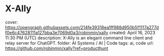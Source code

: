 # X-Ally

cover: https://opengraph.githubassets.com/214fe39318ea1ff988d950b5f1117a277df0e6c47628111a127bba3e7069d0a3/robinmin/xally
created: April 16, 2023 11:30 PM (UTC)
description: X-Ally is an elegant command line client and relay server for ChatGPT.
folder: AI Systems / AI | Code
tags: ai, code
url: https://github.com/robinmin/xally?ref=producthunt